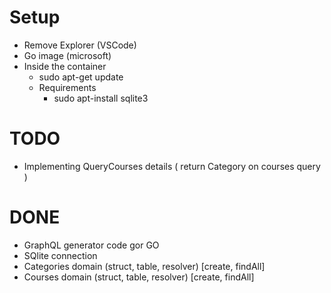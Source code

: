 # Setup

- Remove Explorer (VSCode)
- Go image (microsoft)
- Inside the container
    - sudo apt-get update
    - Requirements
        - sudo apt-install sqlite3


# TODO
- Implementing QueryCourses details ( return Category on courses query )

# DONE
- GraphQL generator code gor GO
- SQlite connection
- Categories domain (struct, table, resolver) [create, findAll]
- Courses domain (struct, table, resolver) [create, findAll]